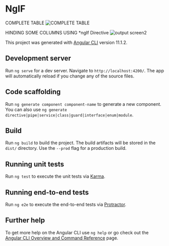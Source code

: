 # NgIF
COMPLETE TABLE
![COMPLETE TABLE](https://user-images.githubusercontent.com/75573132/115987334-3bcdf280-a5d2-11eb-9eca-77c50ca1123c.png)

HINDING SOME COLUMNS  USING *ngIf Directive
![output screen2](https://user-images.githubusercontent.com/75573132/115987331-3a9cc580-a5d2-11eb-90d6-d27b6261d585.png)

This project was generated with [Angular CLI](https://github.com/angular/angular-cli) version 11.1.2.

## Development server

Run `ng serve` for a dev server. Navigate to `http://localhost:4200/`. The app will automatically reload if you change any of the source files.

## Code scaffolding

Run `ng generate component component-name` to generate a new component. You can also use `ng generate directive|pipe|service|class|guard|interface|enum|module`.

## Build

Run `ng build` to build the project. The build artifacts will be stored in the `dist/` directory. Use the `--prod` flag for a production build.

## Running unit tests

Run `ng test` to execute the unit tests via [Karma](https://karma-runner.github.io).

## Running end-to-end tests

Run `ng e2e` to execute the end-to-end tests via [Protractor](http://www.protractortest.org/).

## Further help

To get more help on the Angular CLI use `ng help` or go check out the [Angular CLI Overview and Command Reference](https://angular.io/cli) page.
